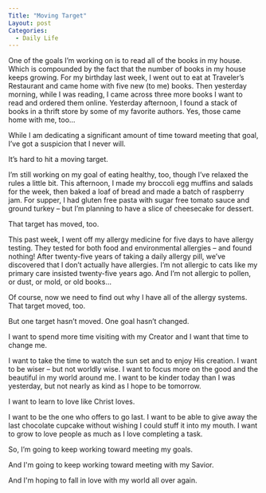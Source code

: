 ```yaml
---
Title: "Moving Target"
Layout: post
Categories: 
  - Daily Life
---
```

<p>One of the goals I&rsquo;m working on is to read all of the books in my house. Which is compounded by the fact that the number of books in my house keeps growing. For my birthday last week, I went out to eat at Traveler&rsquo;s Restaurant and came home with five new (to me) books. Then yesterday morning, while I was reading, I came across three more books I want to read and ordered them online. Yesterday afternoon, I found a stack of books in a thrift store by some of my favorite authors. Yes, those came home with me, too&hellip;</p>
<p>While I am dedicating a significant amount of time toward meeting that goal, I&rsquo;ve got a suspicion that I never will.</p>
<p>It&rsquo;s hard to hit a moving target.</p>
<p>I&rsquo;m still working on my goal of eating healthy, too, though I&rsquo;ve relaxed the rules a little bit. This afternoon, I made my broccoli egg muffins and salads for the week, then baked a loaf of bread and made a batch of raspberry jam. For supper, I had gluten free pasta with sugar free tomato sauce and ground turkey &ndash; but I&rsquo;m planning to have a slice of cheesecake for dessert.</p>
<p>That target has moved, too.&nbsp;</p>
<p>This past week, I went off my allergy medicine for five days to have allergy testing. They tested for both food and environmental allergies &ndash; and found nothing! After twenty-five years of taking a daily allergy pill, we&rsquo;ve discovered that I don&rsquo;t actually have allergies. I&rsquo;m not allergic to cats like my primary care insisted twenty-five years ago. And I&rsquo;m not allergic to pollen, or dust, or mold, or old books&hellip;</p>
<p>Of course, now we need to find out why I have all of the allergy systems. That target moved, too.</p>
<p>But one target hasn&rsquo;t moved. One goal hasn&rsquo;t changed.</p>
<p>I want to spend more time visiting with my Creator and I want that time to change me.&nbsp;</p>
<p>I want to take the time to watch the sun set and to enjoy His creation. I want to be wiser &ndash; but not worldly wise. I want to focus more on the good and the beautiful in my world around me. I want to be kinder today than I was yesterday, but not nearly as kind as I hope to be tomorrow.</p>
<p>I want to learn to love like Christ loves.</p>
<p>I want to be the one who offers to go last. I want to be able to give away the last chocolate cupcake without wishing I could stuff it into my mouth. I want to grow to love people as much as I love completing a task.</p>
<p>So, I&rsquo;m going to keep working toward meeting my goals.</p>
<p>And I'm going to keep working toward meeting with my Savior.</p>
<p>And I'm hoping to fall in love with my world all over again.</p>
<p>&nbsp;</p>
